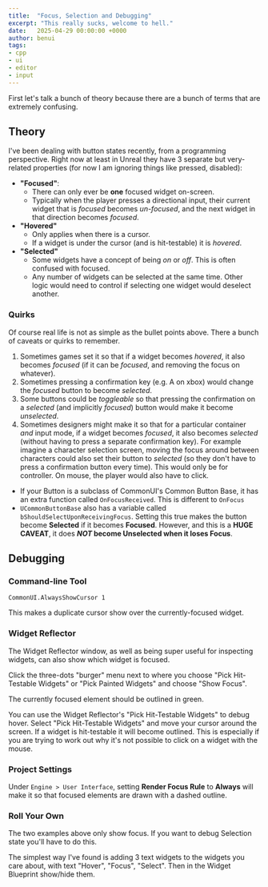 ```yaml
---
title:  "Focus, Selection and Debugging"
excerpt: "This really sucks, welcome to hell."
date:   2025-04-29 00:00:00 +0000
author: benui
tags:
- cpp
- ui
- editor
- input
---
```



First let's talk a bunch of theory because there are a bunch of terms that are extremely confusing.

## Theory

I've been dealing with button states recently, from a programming perspective. Right now at least in Unreal they have 3 separate but very-related properties (for now I am ignoring things like pressed, disabled):

- **"Focused"**: 
  - There can only ever be **one** focused widget on-screen.
  - Typically when the player presses a directional input, their current widget that is _focused_ becomes _un-focused_, and the next widget in that direction becomes _focused_.
- **"Hovered"**
  - Only applies when there is a cursor.
  - If a widget is under the cursor (and is hit-testable) it is _hovered_. 
- **"Selected"**
  - Some widgets have a concept of being _on_ or _off_. This is often confused with focused.
  - Any number of widgets can be selected at the same time. Other logic would need to control if selecting one widget would deselect another.

### Quirks

Of course real life is not as simple as the bullet points above. There a bunch of caveats or quirks to remember.

1. Sometimes games set it so that if a widget becomes _hovered_, it also becomes _focused_ (if it can be _focused_, and removing the focus on whatever).
2. Sometimes pressing a confirmation key (e.g. A on xbox) would change the _focused_ button to become _selected_.
3. Some buttons could be _toggleable_ so that pressing the confirmation on a _selected_ (and implicitly _focused_) button would make it become _unselected_.
4. Sometimes designers might make it so that for a particular container _and_ input mode, if a widget becomes _focused_, it also becomes _selected_ (without having to press a separate confirmation key). For example imagine a character selection screen, moving the focus around between characters could also set their button to _selected_ (so they don't have to press a confirmation button every time). This would only be for controller. On mouse, the player would also have to click.


- If your Button is a subclass of CommonUI's Common Button Base, it has an extra function called `OnFocusReceived`. This is different to `OnFocus`
- `UCommonButtonBase` also has a variable called `bShouldSelectUponReceivingFocus`. Setting this true makes the button become **Selected** if it becomes **Focused**. However, and this is a **HUGE CAVEAT**, it does **_NOT_ become Unselected when it loses Focus**.



## Debugging

### Command-line Tool

```
CommonUI.AlwaysShowCursor 1
```

This makes a duplicate cursor show over the currently-focused widget.


### Widget Reflector

The Widget Reflector window, as well as being super useful for inspecting widgets, can also show which widget is focused.

Click the three-dots "burger" menu next to where you choose "Pick Hit-Testable Widgets" or "Pick Painted Widgets" and choose "Show Focus".

The currently focused element should be outlined in green.

You can use the Widget Reflector's "Pick Hit-Testable Widgets" to debug hover. Select "Pick Hit-Testable Widgets" and move your cursor around the screen. If a widget is hit-testable it will become outlined. This is especially if you are trying to work out why it's not possible to click on a widget with the mouse.

### Project Settings

Under `Engine > User Interface`, setting **Render Focus Rule** to **Always** will make it so that focused elements are drawn with a dashed outline.


### Roll Your Own

The two examples above only show focus. If you want to debug Selection state you'll have to do this.

The simplest way I've found is adding 3 text widgets to the widgets you care about, with text "Hover", "Focus", "Select". Then in the Widget Blueprint show/hide them.
